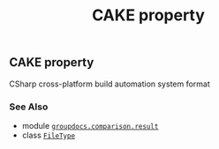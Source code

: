 ﻿---
title: CAKE property
second_title: GroupDocs.Comparison for Python via .NET API References
description: 
type: docs
url: /python-net/groupdocs.comparison.result/filetype/cake/
is_root: false
weight: 160
---

## CAKE property


CSharp cross-platform build automation system format

### See Also
* module [`groupdocs.comparison.result`](../../)
* class [`FileType`](/comparison/python-net/groupdocs.comparison.result/filetype)
